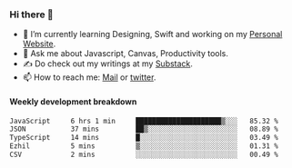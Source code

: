 ### Hi there 👋

- 🌱 I’m currently learning Designing, Swift and working on my [Personal Website](https://kvaishak.com/).
- 💬 Ask me about Javascript, Canvas,  Productivity tools. 
- :writing_hand: Do check out my writings at my [Substack](https://kvaishak.substack.com/).
- 📫 How to reach me: [Mail](mailto:vaishak.kaippanchery@gmail.com) or [twitter](https://twitter.com/kvaishack).


#### Weekly development breakdown

<!--START_SECTION:waka-->

```txt
JavaScript     6 hrs 1 min     █████████████████████▒░░░   85.32 %
JSON           37 mins         ██▒░░░░░░░░░░░░░░░░░░░░░░   08.89 %
TypeScript     14 mins         █░░░░░░░░░░░░░░░░░░░░░░░░   03.49 %
Ezhil          5 mins          ▒░░░░░░░░░░░░░░░░░░░░░░░░   01.31 %
CSV            2 mins          ░░░░░░░░░░░░░░░░░░░░░░░░░   00.49 %
```

<!--END_SECTION:waka-->
